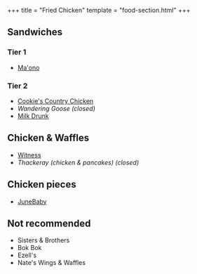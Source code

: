 +++
title = "Fried Chicken"
template = "food-section.html"
+++

## Sandwiches
### Tier 1
- [Ma'ono](https://www.maonoseattle.com/)

### Tier 2
- [Cookie's Country Chicken](https://www.cookiescountrychicken.com/)
- _Wandering Goose (closed)_
- [Milk Drunk](https://www.themilkdrunk.com/)

## Chicken & Waffles
- [Witness](http://witnessbar.com/)
- _Thackeray (chicken & pancakes) (closed)_

## Chicken pieces
- [JuneBaby](https://www.junebabyseattle.com/)

## Not recommended
- Sisters & Brothers
- Bok Bok
- Ezell's
- Nate's Wings & Waffles
